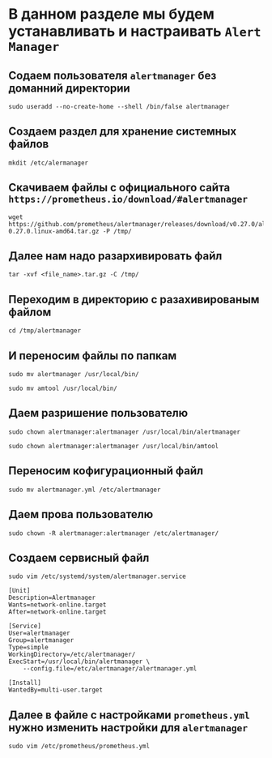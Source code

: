 # В данном разделе мы будем устанавливать и настраивать `Alert Manager`
## Содаем пользователя `alertmanager` без доманний директории 
~~~
sudo useradd --no-create-home --shell /bin/false alertmanager
~~~
## Создаем раздел для хранение системных файлов
~~~
mkdit /etc/alermanager
~~~
## Скачиваем файлы с официального сайта `https://prometheus.io/download/#alertmanager`
~~~
wget https://github.com/prometheus/alertmanager/releases/download/v0.27.0/alertmanager-0.27.0.linux-amd64.tar.gz -P /tmp/
~~~
## Далее нам надо разархивировать файл 
~~~
tar -xvf <file_name>.tar.gz -C /tmp/
~~~
## Переходим в директорию с разахивированым файлом
~~~
cd /tmp/alertmanager
~~~
## И переносим файлы по папкам 
~~~
sudo mv alertmanager /usr/local/bin/  
~~~
~~~
sudo mv amtool /usr/local/bin/
~~~
## Даем разришение пользователю 
~~~
sudo chown alertmanager:alertmanager /usr/local/bin/alertmanager
~~~
~~~
sudo chown alertmanager:alertmanager /usr/local/bin/amtool
~~~
## Переносим кофигурационный файл
~~~
sudo mv alertmanager.yml /etc/alertmanager
~~~
## Даем прова пользователю 
~~~
sudo chown -R alertmanager:alertmanager /etc/alertmanager/
~~~
## Создаем сервисный файл 
~~~
sudo vim /etc/systemd/system/alertmanager.service
~~~
~~~
[Unit]
Description=Alertmanager
Wants=network-online.target
After=network-online.target

[Service]
User=alertmanager
Group=alertmanager
Type=simple
WorkingDirectory=/etc/alertmanager/
ExecStart=/usr/local/bin/alertmanager \
    --config.file=/etc/alertmanager/alertmanager.yml

[Install]
WantedBy=multi-user.target
~~~
## Далее в файле с настройками `prometheus.yml` нужно изменить настройки для `alertmanager`
~~~
sudo vim /etc/prometheus/prometheus.yml
~~~
~~~

~~~
